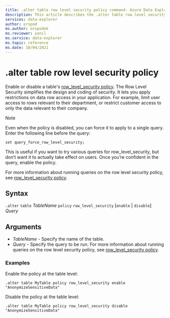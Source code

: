 ```yaml
---
title: .alter table row level security policy command- Azure Data Explorer
description: This article describes the .alter table row level security policy command in Azure Data Explorer.
services: data-explorer
author: orspod
ms.author: orspodek
ms.reviewer: yonil
ms.service: data-explorer
ms.topic: reference
ms.date: 10/04/2021
---
```

# .alter table row level security policy

Enable or disable a table's [row_level_security policy](rowlevelsecuritypolicy.md). The Row Level Security simplifies the design and coding of security. It lets you apply restrictions on data row access in your application. For example, limit user access to rows relevant to their department, or restrict customer access to only the data relevant to their company.

> [!NOTE]
> Even when the policy is disabled, you can force it to apply to a single query. Enter the following line before the query:
>
> `set query_force_row_level_security;`
>
> This is useful if you want to try various queries for row_level_security, but don’t want it to actually take effect on users. Once you’re confident in the query, enable the policy.

For more information about running queries on the row level security policy, see [row_level_security policy](rowlevelsecuritypolicy.md).

## Syntax

`.alter` `table` *TableName* `policy` `row_level_security` [`enable` | `disable`] *Query*

## Arguments

- *TableName* - Specify the name of the table.  
- *Query* - Specify the query to be run. For more information about running queries on the row level security policy, see [row_level_security policy](rowlevelsecuritypolicy.md).

### Examples

Enable the policy at the table level:

```kusto
.alter table MyTable policy row_level_security enable "AnonymizeSensitiveData"
```

Disable the policy at the table level:

```kusto
.alter table MyTable policy row_level_security disable "AnonymizeSensitiveData"
```
